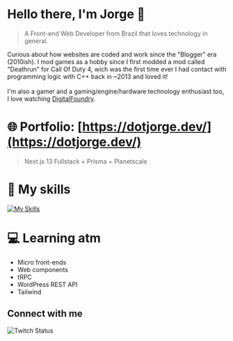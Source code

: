 # Hello there, I'm Jorge 👋
<!--
<img align="right" width="400" height="400" src="url">
-->
> A Front-end Web Developer from Brazil that loves technology in general.

Curious about how websites are coded and work since the "Blogger" era (2010ish). I mod games as a hobby since I first modded a mod called "Deathrun" for Call Of Duty 4, wich was the first time ever I had contact with programming logic with C++ back in ~2013 and loved it!
\
\
I'm also a gamer and a gaming/engine/hardware technology enthusiast too, I love watching [DigitalFoundry](https://www.youtube.com/user/digitalfoundry).

# 🌐 Portfolio: [https://dotjorge.dev/](https://dotjorge.dev/)

> Next.js 13 Fullstack + Prisma + Planetscale 

# 🚀 My skills
[![My Skills](https://skillicons.dev/icons?i=nextjs,ts,js,react,prisma,wordpress,planetscale,nodejs,html,css,photoshop)](https://skillicons.dev)

# 💻 Learning atm
- Micro front-ends
- Web components
- tRPC
- WordPress REST API
- Tailwind

## Connect with me
<!--
[![Linkedin Badge](https://img.shields.io/badge/-LinkedIn-blue?style=flat-square&logo=Linkedin&logoColor=white&link=https://www.linkedin.com/in/jorge-luiz-5a7501206/)](https://www.linkedin.com/in/dotjorge/)-->
![Twitch Status](https://img.shields.io/twitch/status/jrgg1?label=Twitch&style=social)



<!--
**dotjorge/dotjorge** is a ✨ _special_ ✨ repository because its `README.md` (this file) appears on your GitHub profile.

Here are some ideas to get you started:

- 🔭 I’m currently working on ...
- 🌱 I’m currently learning ...
- 👯 I’m looking to collaborate on ...
- 🤔 I’m looking for help with ...
- 💬 Ask me about ...
- 📫 How to reach me: ...
- 😄 Pronouns: ...
- ⚡ Fun fact: ...
-->
